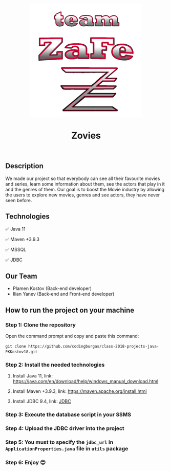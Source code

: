 <p align="center" text-align="center">
<img src="https://github.com/PKKostov18/Final-Project/blob/main/Docs/Images/ZaFe_logo.png" width="350" height="350">  
  
<h1 align="center" >Zovies</h1>
</p>
<br>

## Description

We made our project so that everybody can see all their favourite movies and series, learn some information about them, see the actors that play in it and the genres of them. Our goal is to boost the Movie industry by allowing the users to explore new movies, genres and see actors, they have never seen before.

## Technologies

✅ Java 11

✅ Maven +3.9.3

✅ MSSQL

✅ JDBC


## Our Team

- Plamen Kostov (Back-end developer)
- Ilian Yanev (Back-end and Front-end developer)

## How to run the project on your machine

### Step 1: Clone the repository

Open the command prompt and copy and paste this command:

`git clone https://github.com/codingburgas/class-2018-projects-java-PKKostov18.git`

### Step 2: Install the needed technologies

1. Install Java 11, link: https://java.com/en/download/help/windows_manual_download.html

2. Install Maven +3.9.3, link: https://maven.apache.org/install.html

3. Install JDBC 9.4, link: [JDBC](https://go.microsoft.com/fwlink/?linkid=2183120)

### Step 3: Execute the database script in your SSMS

### Step 4: Upload the JDBC driver into the project

### Step 5: You must to specify the `jdbc_url` in `ApplicationProperties.java` file in `utils` package

### Step 6: Enjoy 😊
